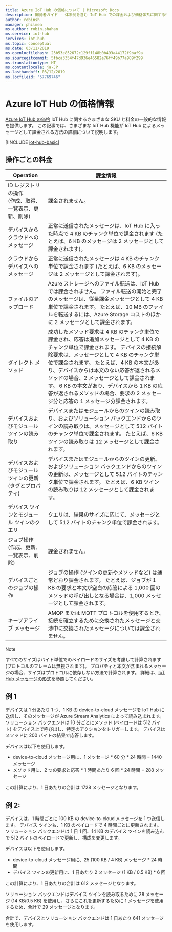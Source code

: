 ```yaml
---
title: Azure IoT Hub の価格について | Microsoft Docs
description: 開発者ガイド - 体系例を含む IoT Hub での課金および価格体系に関する情報。
author: robinsh
manager: philmea
ms.author: robin.shahan
ms.service: iot-hub
services: iot-hub
ms.topic: conceptual
ms.date: 03/11/2019
ms.openlocfilehash: 23b53e852672c129ff148b0b493a44172f9baf9a
ms.sourcegitcommit: 5fbca3354f47d936e46582e76ff49b77a989f299
ms.translationtype: HT
ms.contentlocale: ja-JP
ms.lasthandoff: 03/12/2019
ms.locfileid: "57769746"
---
```

# <a name="azure-iot-hub-pricing-information"></a>Azure IoT Hub の価格情報

[Azure IoT Hub の価格](https://azure.microsoft.com/pricing/details/iot-hub) IoT Hub に関するさまざまな SKU と料金の一般的な情報を提供します。 この記事では、さまざまな IoT Hub 機能が IoT Hub によるメッセージとして課金される方法の詳細について説明します。

[!INCLUDE [iot-hub-basic](../../includes/iot-hub-basic-partial.md)]

## <a name="charges-per-operation"></a>操作ごとの料金

| Operation | 課金情報 | 
| --------- | ------------------- |
| ID レジストリの操作 <br/> (作成、取得、一覧表示、更新、削除) | 課金されません。 |
| デバイスからクラウドへのメッセージ | 正常に送信されたメッセージは、IoT Hub に入った時点で 4 KB のチャンク単位で課金されます  (たとえば、6 KB のメッセージは 2 メッセージとして課金されます)。 |
| クラウドからデバイスへのメッセージ | 正常に送信されたメッセージは 4 KB のチャンク単位で課金されます (たとえば、6 KB のメッセージは 2 メッセージとして課金されます)。 |
| ファイルのアップロード | Azure ストレージへのファイル転送は、IoT Hub では課金されません。 ファイル転送の開始と完了のメッセージは、従量課金メッセージとして 4 KB 単位で課金されます。 たとえば、10 MB のファイルを転送するには、Azure Storage コストのほかに 2 メッセージとして課金されます。 |
| ダイレクト メソッド | 成功したメソッド要求は 4 KB のチャンク単位で課金され、応答は追加メッセージとして 4 KB のチャンク単位で課金されます。 デバイスの接続解除要求は、メッセージとして 4 KB のチャンク単位で課金されます。 たとえば、4 KB の本文があり、デバイスからは本文のない応答が返されるメソッドの場合、2 メッセージとして課金されます。 6 KB の本文があり、デバイスから 1 KB の応答が返されるメソッドの場合、要求の 2 メッセージ分と応答の 1 メッセージ分課金されます。 |
| デバイスおよびモジュール ツインの読み取り | デバイスまたはモジュールからのツインの読み取り、およびソリューション バックエンドからのツインの読み取りは、メッセージとして 512 バイトのチャンク単位で課金されます。 たとえば、6 KB ツインの読み取りは 12 メッセージとして課金されます。 |
| デバイスおよびモジュール ツインの更新 (タグとプロパティ) | デバイスまたはモジュールからのツインの更新、およびソリューション バックエンドからのツインの更新は、メッセージとして 512 バイトのチャンク単位で課金されます。 たとえば、6 KB ツインの読み取りは 12 メッセージとして課金されます。 |
| デバイス ツインとモジュール ツインのクエリ | クエリは、結果のサイズに応じて、メッセージとして 512 バイトのチャンク単位で課金されます。 |
| ジョブ操作 <br/> (作成、更新、一覧表示、削除) | 課金されません。 |
| デバイスごとのジョブの操作 | ジョブの操作 (ツインの更新やメソッドなど) は通常どおり課金されます。 たとえば、ジョブが 1 KB の要求と本文が空白の応答による 1,000 回のメソッドの呼び出しとなる場合は、1,000 メッセージとして課金されます。 |
| キープアライブ メッセージ | AMQP または MQTT プロトコルを使用するとき、接続を確立するために交換されたメッセージと交渉中に交換されたメッセージについては課金されません。 |

> [!NOTE]
> すべてのサイズはバイト単位でのペイロードのサイズを考慮して計算されます (プロトコルのフレームは無視されます)。 プロパティと本文が含まれるメッセージの場合、サイズはプロトコルに依存しない方法で計算されます。 詳細は、[IoT Hub メッセージの形式](iot-hub-devguide-messages-construct.md)を参照してください。

## <a name="example-1"></a>例 1

デバイスは 1 分あたり 1 つ、1 KB の device-to-cloud メッセージを IoT Hub に送信し、そのメッセージが Azure Stream Analytics によって読み込まれます。 ソリューション バックエンドは 10 分ごとにメソッド (ペイロードは 512 バイト) をデバイス上で呼び出し、特定のアクションをトリガーします。 デバイスはメソッドに 200 バイトの結果で応答します。

デバイスは以下を使用します。

* device-to-cloud メッセージ用に、1 メッセージ * 60 分 * 24 時間 = 1440 メッセージ
* メソッド用に、2 つの要求と応答 * 1 時間あたり 6 回 * 24 時間 = 288 メッセージ

この計算により、1 日あたりの合計は 1728 メッセージとなります。

## <a name="example-2"></a>例 2:

デバイスは、1 時間ごとに 100 KB の device-to-cloud メッセージを 1 つ送信します。 デバイス ツインも、1 KB のペイロードで 4 時間ごとに更新されます。 ソリューション バックエンドは 1 日 1 回、14 KB のデバイス ツインを読み込んで 512 バイトのペイロードで更新し、構成を変更します。

デバイスは以下を使用します。

* device-to-cloud メッセージ用に、25 (100 KB / 4 KB) メッセージ * 24 時間
* デバイス ツインの更新用に、1 日あたり 2 メッセージ (1 KB / 0.5 KB) * 6 回

この計算により、1 日あたりの合計は 612 メッセージとなります。

ソリューション バックエンドはデバイス ツインを読み取るために 28 メッセージ (14 KB/0.5 KB) を使用し、さらにこれを更新するために 1 メッセージを使用するため、合計で 29 メッセージとなります。

合計で、デバイスとソリューション バックエンドは 1 日あたり 641 メッセージを使用します。
